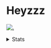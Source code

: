 # Heyzzz  

[![.](https://skillicons.dev/icons?i=ts,nextjs,nestjs,mongodb)](https://skillicons.dev)  

<details>
<summary>Stats</summary
<!--START_SECTION:waka-->

```txt
TypeScript   4 hrs 10 mins   ███████████████████▓░░░░░   79.01 %
Rust         29 mins         ██▒░░░░░░░░░░░░░░░░░░░░░░   09.31 %
JSON         15 mins         █▒░░░░░░░░░░░░░░░░░░░░░░░   04.78 %
Other        9 mins          ▓░░░░░░░░░░░░░░░░░░░░░░░░   03.14 %
CSS          4 mins          ▒░░░░░░░░░░░░░░░░░░░░░░░░   01.34 %
```

<!--END_SECTION:waka-->
</details>
